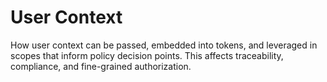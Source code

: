 # User Context

How user context can be passed, embedded into tokens, and leveraged in scopes that inform policy decision points.
This affects traceability, compliance, and fine-grained authorization.
